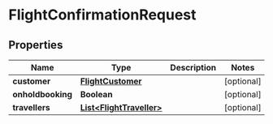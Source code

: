 # FlightConfirmationRequest

## Properties
Name | Type | Description | Notes
------------ | ------------- | ------------- | -------------
**customer** | [**FlightCustomer**](FlightCustomer.md) |  |  [optional]
**onholdbooking** | **Boolean** |  |  [optional]
**travellers** | [**List&lt;FlightTraveller&gt;**](FlightTraveller.md) |  |  [optional]

